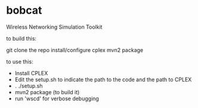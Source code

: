 bobcat
======

Wireless Networking Simulation Toolkit

to build this:

git clone the repo
install/configure cplex
mvn2 package

to use this:

- Install CPLEX 
- Edit the setup.sh to indicate the path to the code and the path to CPLEX
- . ./setup.sh
- mvn2 package (to build it)
- run 'wscd' for verbose debugging
